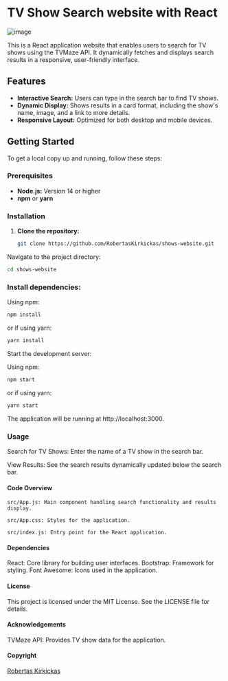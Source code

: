 # TV Show Search website with React
![image](https://github.com/user-attachments/assets/3347f6d3-550c-48ec-ab9b-863834a24d9b)

This is a React application website that enables users to search for TV shows using the TVMaze API. It dynamically fetches and displays search results in a responsive, user-friendly interface.

## Features

- **Interactive Search:** Users can type in the search bar to find TV shows.
- **Dynamic Display:** Shows results in a card format, including the show's name, image, and a link to more details.
- **Responsive Layout:** Optimized for both desktop and mobile devices.

## Getting Started

To get a local copy up and running, follow these steps:

### Prerequisites

- **Node.js:** Version 14 or higher
- **npm** or **yarn**

### Installation

1. **Clone the repository:**
   ```bash
   git clone https://github.com/RobertasKirkickas/shows-website.git
   ```
Navigate to the project directory:

```bash
cd shows-website
```

### Install dependencies:

Using npm:

```bash
npm install
```

or if using yarn:

```bash
yarn install
```

Start the development server:

Using npm:

```bash
npm start
```
or if using yarn:

```bash
yarn start
```
The application will be running at http://localhost:3000.

### Usage

Search for TV Shows: Enter the name of a TV show in the search bar.

View Results: See the search results dynamically updated below the search bar.

#### Code Overview

``
src/App.js: Main component handling search functionality and results display.
``

``
src/App.css: Styles for the application.
``

``
src/index.js: Entry point for the React application.
``

#### Dependencies

React: Core library for building user interfaces.
Bootstrap: Framework for styling.
Font Awesome: Icons used in the application.

#### License
This project is licensed under the MIT License. See the LICENSE file for details.

#### Acknowledgements
TVMaze API: Provides TV show data for the application.

#### Copyright
[Robertas Kirkickas](https://github.com/RobertasKirkickas)
